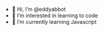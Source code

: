 - 👋 Hi, I’m @eddyabbot
- 👀 I’m interested in learning to code
- 🌱 I’m currently learning Javascript

<!---
eddyabbot/eddyabbot is a ✨ special ✨ repository because its `README.md` (this file) appears on your GitHub profile.
You can click the Preview link to take a look at your changes.
--->
